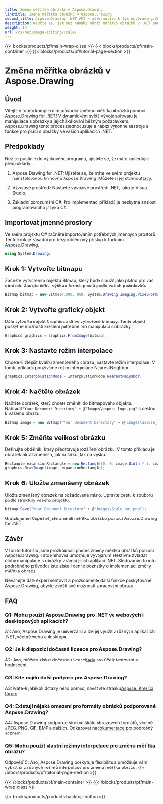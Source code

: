 ```yaml
---
title: Změna měřítka obrázků v Aspose.Drawing
linktitle: Změna měřítka obrázků v Aspose.Drawing
second_title: Aspose.Drawing .NET API – alternativa k System.Drawing.Common
description: Naučte se, jak bez námahy měnit měřítko obrázků v .NET pomocí Aspose.Drawing. Náš podrobný průvodce zajišťuje bezproblémovou integraci a poskytuje výkonné možnosti manipulace s obrázky.
weight: 14
url: /cs/net/image-editing/scale/
---
```


{{< blocks/products/pf/main-wrap-class >}}
{{< blocks/products/pf/main-container >}}
{{< blocks/products/pf/tutorial-page-section >}}

# Změna měřítka obrázků v Aspose.Drawing

## Úvod

Vítejte v tomto komplexním průvodci změnou měřítka obrázků pomocí Aspose.Drawing for .NET! V dynamickém světě vývoje softwaru je manipulace s obrázky a jejich škálování běžným požadavkem. Aspose.Drawing tento proces zjednodušuje a nabízí výkonné nástroje a funkce pro práci s obrázky ve vašich aplikacích .NET.

## Předpoklady

Než se pustíme do výukového programu, ujistěte se, že máte následující předpoklady:

1.  Aspose.Drawing for .NET: Ujistěte se, že máte ve svém projektu nainstalovanou knihovnu Aspose.Drawing. Můžete si jej stáhnout[tady](https://releases.aspose.com/drawing/net/).

2. Vývojové prostředí: Nastavte vývojové prostředí .NET, jako je Visual Studio.

3. Základní porozumění C#: Pro implementaci příkladů je nezbytná znalost programovacího jazyka C#.

## Importovat jmenné prostory

Ve svém projektu C# začněte importováním potřebných jmenných prostorů. Tento krok je zásadní pro bezproblémový přístup k funkcím Aspose.Drawing.

```csharp
using System.Drawing;
```

## Krok 1: Vytvořte bitmapu

Začněte vytvořením objektu Bitmap, který bude sloužit jako plátno pro váš obrázek. Zadejte šířku, výšku a formát pixelů podle vašich požadavků.

```csharp
Bitmap bitmap = new Bitmap(1000, 800, System.Drawing.Imaging.PixelFormat.Format32bppPArgb);
```

## Krok 2: Vytvořte grafický objekt

Dále vytvořte objekt Graphics z dříve vytvořené bitmapy. Tento objekt poskytne možnosti kreslení potřebné pro manipulaci s obrázky.

```csharp
Graphics graphics = Graphics.FromImage(bitmap);
```

## Krok 3: Nastavte režim interpolace

Chcete-li zlepšit kvalitu zmenšeného obrazu, nastavte režim interpolace. V tomto příkladu používáme režim interpolace NearestNeighbor.

```csharp
graphics.InterpolationMode = InterpolationMode.NearestNeighbor;
```

## Krok 4: Načtěte obrázek

 Načtěte obrázek, který chcete změnit, do bitmapového objektu. Nahradit`"Your Document Directory" + @"Images\aspose_logo.png"` s cestou k vašemu obrazu.

```csharp
Bitmap image = new Bitmap("Your Document Directory" + @"Images\aspose_logo.png");
```

## Krok 5: Změňte velikost obrázku

Definujte obdélník, který představuje rozšíření obrázku. V tomto příkladu je obrázek 5krát zmenšen, jak na šířku, tak na výšku.

```csharp
Rectangle expansionRectangle = new Rectangle(0, 0, image.Width * 5, image.Height * 5);
graphics.DrawImage(image, expansionRectangle);
```

## Krok 6: Uložte zmenšený obrázek

Uložte zmenšený obrázek na požadované místo. Upravte cestu k souboru podle struktury vašeho projektu.

```csharp
bitmap.Save("Your Document Directory" + @"Images\Scale_out.png");
```

Gratulujeme! Úspěšně jste změnili měřítko obrázku pomocí Aspose.Drawing for .NET.

## Závěr

V tomto tutoriálu jsme prozkoumali proces změny měřítka obrázků pomocí Aspose.Drawing. Tato knihovna umožňuje vývojářům efektivně zvládat úlohy manipulace s obrázky v rámci jejich aplikací .NET. Sledováním tohoto podrobného průvodce jste získali cenné poznatky o implementaci změny měřítka obrazu.

Neváhejte dále experimentovat a prozkoumejte další funkce poskytované Aspose.Drawing, abyste zvýšili své možnosti zpracování obrazu.

## FAQ

### Q1: Mohu použít Aspose.Drawing pro .NET ve webových i desktopových aplikacích?

A1: Ano, Aspose.Drawing je univerzální a lze jej využít v různých aplikacích .NET, včetně webu a desktopu.

### Q2: Je k dispozici dočasná licence pro Aspose.Drawing?

 A2: Ano, můžete získat dočasnou licenci[tady](https://purchase.aspose.com/temporary-license/) pro účely testování a hodnocení.

### Q3: Kde najdu další podporu pro Aspose.Drawing?

 A3: Máte-li jakékoli dotazy nebo pomoc, navštivte stránku[Aspose. Kreslící fórum](https://forum.aspose.com/c/diagram/17).

### Q4: Existují nějaká omezení pro formáty obrázků podporované Aspose.Drawing?

 A4: Aspose.Drawing podporuje širokou škálu obrazových formátů, včetně JPEG, PNG, GIF, BMP a dalších. Odkazovat na[dokumentace](https://reference.aspose.com/drawing/net/) pro podrobný seznam.

### Q5: Mohu použít vlastní režimy interpolace pro změnu měřítka obrazu?

Odpověď 5: Ano, Aspose.Drawing poskytuje flexibilitu a umožňuje vám vybrat si z různých režimů interpolace pro změnu měřítka obrazu.
{{< /blocks/products/pf/tutorial-page-section >}}

{{< /blocks/products/pf/main-container >}}
{{< /blocks/products/pf/main-wrap-class >}}

{{< blocks/products/products-backtop-button >}}
